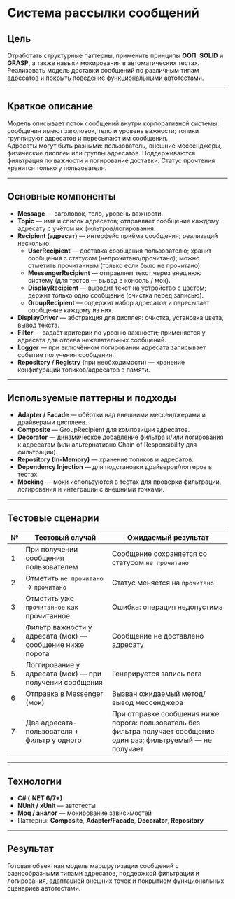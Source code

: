 # Система рассылки сообщений

## Цель
Отработать структурные паттерны, применить принципы **ООП**, **SOLID** и **GRASP**, а также навыки мокирования в автоматических тестах.  
Реализовать модель доставки сообщений по различным типам адресатов и покрыть поведение функциональными автотестами.

---

## Краткое описание
Модель описывает поток сообщений внутри корпоративной системы: сообщения имеют заголовок, тело и уровень важности; топики группируют адресатов и пересылают им сообщения.  
Адресаты могут быть разными: пользователь, внешние мессенджеры, физические дисплеи или группы адресатов. Поддерживаются фильтрация по важности и логирование доставки. Статус прочтения хранится только у пользователя.

---

## Основные компоненты
- **Message** — заголовок, тело, уровень важности.  
- **Topic** — имя и список адресатов; отправляет сообщение каждому адресату с учётом их фильтров/логирования.  
- **Recipient (адресат)** — интерфейс приёма сообщения; реализаций несколько:
  - **UserRecipient** — доставка сообщения пользователю; хранит сообщения с статусом (непрочитано/прочитано); можно отметить прочитанным (только если было не прочитано).  
  - **MessengerRecipient** — отправляет текст через внешнюю систему (для тестов — вывод в консоль / мок).  
  - **DisplayRecipient** — выводит текст на устройство с цветом; держит только одно сообщение (очистка перед записью).  
  - **GroupRecipient** — содержит набор адресатов и пересылает сообщение каждому из них.  
- **DisplayDriver** — абстракция для дисплея: очистка, установка цвета, вывод текста.
- **Filter** — задаёт критерии по уровню важности; применяется у адресата для отсева нежелательных сообщений.  
- **Logger** — при включённом логировании адресата записывает событие получения сообщения.
- **Repository / Registry** (при необходимости) — хранение конфигураций топиков/адресатов в памяти.

---

## Используемые паттерны и подходы
- **Adapter / Facade** — обёртки над внешними мессенджерами и драйверами дисплеев.  
- **Composite** — GroupRecipient для композиции адресатов.  
- **Decorator** — динамическое добавление фильтра и/или логирования к адресатам (или альтернативно Chain of Responsibility для фильтрации).  
- **Repository (In-Memory)** — хранение топиков и адресатов.  
- **Dependency Injection** — для подстановки драйверов/логгеров в тестах.  
- **Mocking** — моки используются в тестах для проверки фильтрации, логирования и интеграции с внешними точками.

---

## Тестовые сценарии

| № | Тестовый случай | Ожидаемый результат |
|---|------------------|----------------------|
| 1 | При получении сообщения пользователем | Сообщение сохраняется со статусом `не прочитано` |
| 2 | Отметить `не прочитано` → `прочитано` | Статус меняется на `прочитано` |
| 3 | Отметить уже `прочитанное` как прочитанное | Ошибка: операция недопустима |
| 4 | Фильтр важности у адресата (мок) — сообщение ниже порога | Сообщение не доставлено адресату |
| 5 | Логгирование у адресата (мок) — при получении сообщения | Генерируется запись лога |
| 6 | Отправка в Messenger (мок) | Вызван ожидаемый метод/вывод мессенджера |
| 7 | Два адресата-пользователя + фильтр у одного | При отправке сообщения ниже порога: пользователь без фильтра получает сообщение один раз; фильтруемый — не получает |

---

## Технологии
- **C# (.NET 6/7+)**
- **NUnit / xUnit** — автотесты  
- **Moq / аналог** — мокирование зависимостей  
- Паттерны: **Composite**, **Adapter/Facade**, **Decorator**, **Repository**

---
## Результат
Готовая объектная модель маршрутизации сообщений с разнообразными типами адресатов, поддержкой фильтрации и логирования, адаптацией внешних точек и покрытием функциональных сценариев автотестами.
